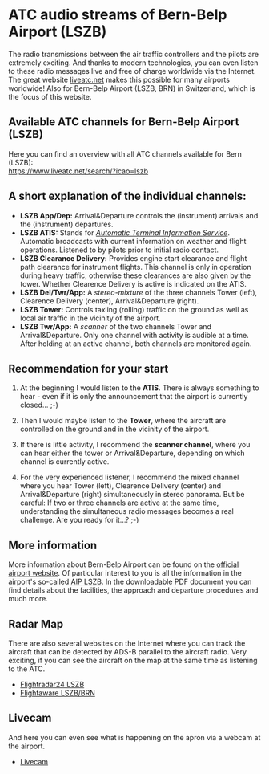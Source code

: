# ATC audio streams of Bern-Belp Airport (LSZB)

The radio transmissions between the air traffic controllers and the pilots are extremely exciting. And thanks to modern technologies, you can even listen to these radio messages live and free of charge worldwide via the Internet. The great website [liveatc.net](http://liveatc.net) makes this possible for many airports worldwide! Also for Bern-Belp Airport (LSZB, BRN) in Switzerland, which is the focus of this website.

## Available ATC channels for Bern-Belp Airport (LSZB)
Here you can find an overview with all ATC channels available for Bern (LSZB):</br>
<a href="https://www.liveatc.net/search/?icao=lszb" target="_blank">https://www.liveatc.net/search/?icao=lszb</a>

## A short explanation of the individual channels:
- **LSZB App/Dep:** Arrival&Departure controls the (instrument) arrivals and the (instrument) departures. 
- **LSZB ATIS:** Stands for *[Automatic Terminal Information Service](https://en.wikipedia.org/wiki/Automatic_terminal_information_service)*. Automatic broadcasts with current information on weather and flight operations. Listened to by pilots prior to initial radio contact.
- **LSZB Clearance Delivery:** Provides engine start clearance and flight path clearance for instrument flights. This channel is only in operation during heavy traffic, otherwise these clearances are also given by the tower. Whether Clearence Delivery is active is indicated on the ATIS. 
- **LSZB Del/Twr/App:** A *stereo-mixture* of the three channels Tower (left), Clearence Delivery (center), Arrival&Departure (right).
- **LSZB Tower:** Controls taxiing (rolling) traffic on the ground as well as local air traffic in the vicinity of the airport.
- **LSZB Twr/App:** A *scanner* of the two channels Tower and Arrival&Departure. Only one channel with activity is audible at a time. After holding at an active channel, both channels are monitored again.

## Recommendation for your start

1. At the beginning I would listen to the **ATIS**. There is always something to hear - even if it is only the announcement that the airport is currently closed... ;-)

2. Then I would maybe listen to the **Tower**, where the aircraft are controlled on the ground and in the vicinity of the airport.

3. If there is little activity, I recommend the **scanner channel**, where you can hear either the tower or Arrival&Departure, depending on which channel is currently active.

4. For the very experienced listener, I recommend the mixed channel where you hear Tower (left), Clearence Delivery (center) and Arrival&Departure (right) simultaneously in stereo panorama. But be careful: If two or three channels are active at the same time, understanding the simultaneous radio messages becomes a real challenge. Are you ready for it...? ;-)

## More information
More information about Bern-Belp Airport can be found on the [official airport website](https://www.bernairport.ch). Of particular interest to you is all the information in the airport's so-called <a href="https://www.bernairport.ch/de/aviation/flugbetrieb/physikalische-merkmale" target="_blank">AIP LSZB</a>. In the downloadable PDF document you can find details about the facilities, the approach and departure procedures and much more.

## Radar Map
There are also several websites on the Internet where you can track the aircraft that can be detected by ADS-B parallel to the aircraft radio. Very exciting, if you can see the aircraft on the map at the same time as listening to the ATC.
- [Flightradar24 LSZB](https://www.flightradar24.com/46.96,7.48/11)
- [Flightaware LSZB/BRN](https://de.flightaware.com/live/airport/LSZB)

## Livecam
And here you can even see what is happening on the apron via a webcam at the airport.
- [Livecam](https://www.bernairport.ch/de/besuchen/erkunden/bern-airport)

